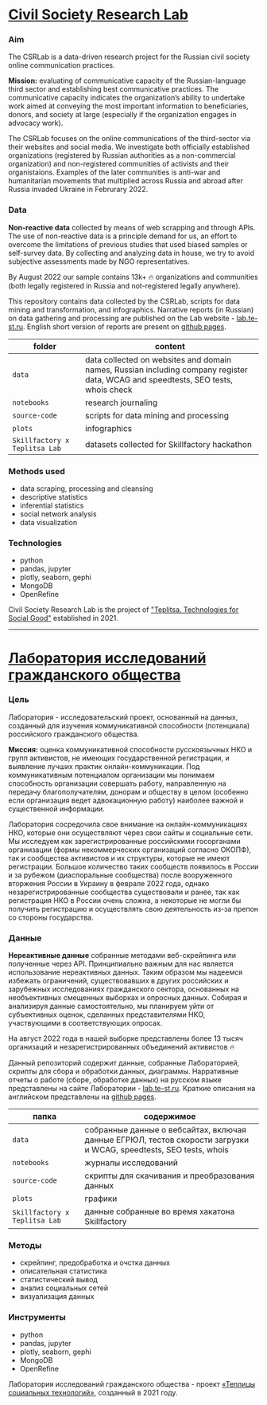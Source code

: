 # [Civil Society Research Lab](http://lab.te-st.ru/)

### Aim

The CSRLab is a data-driven research project for the Russian civil society online communication practices.

<b>Mission:</b> evaluating of communicative capacity of the Russian-language third sector and establishing best communicative practices. The communicative capacity indicates the organization’s ability to undertake work aimed at conveying the most important information to beneficiaries, donors, and society at large (especially if the organization engages in advocacy work).

The CSRLab focuses on the online communications of the third-sector via their websites and social media. We investigate both officially established organizations (registered by Russian authorities as a non-commercial organization) and non-registered communities of activists and their organistaions. Examples of the later communities is anti-war and humanitarian movements that multiplied across Russia and abroad after Russia invaded Ukraine in Februrary 2022.

### Data

<b>Non-reactive data</b> collected by means of web scrapping and through APIs. The use of non-reactive data is a principle demand for us, an effort to overcome the limitations of previous studies that used biased samples or self-survey data. By collecting and analyzing data in house, we try to avoid subjective assessments made by NGO representatives.

By August 2022 our sample contains 13k+ :fire: organizations and communities (both legally registered in Russia and not-registered legally anywhere).

This repository contains data collected by the CSRLab, scripts for data mining and transformation, and infographics. Narrative reports (in Russian) on data gathering and processing are published on the Lab website - [lab.te-st.ru](http://lab.te-st.ru/u). English short version of reports are present on [github pages](https://teplitsa.github.io/CSRLab/).

| folder  | content |
| ------------- | ------------- |
| `data` | data collected on websites and domain names, Russian including company register data, WCAG and speedtests, SEO tests, whois check  |
| `notebooks`  | research journaling  |
| `source-code`  | scripts for data mining and processing  |
| `plots`  | infographics  |
| `Skillfactory x Teplitsa Lab`  | datasets collected for Skillfactory hackathon |

### Methods used
- data scraping, processing and cleansing
- descriptive statistics
- inferential statistics
- social network analysis
- data visualization

### Technologies
- python
- pandas, jupyter
- plotly, seaborn, gephi
- MongoDB
- OpenRefine

Civil Society Research Lab is the project of ["Teplitsa. Technologies for Social Good"](https://te-st.ru/) established in 2021.

---------

# [Лаборатория исследований гражданского общества](http://lab.te-st.ru/)  

### Цель

Лаборатория - исследовательский проект, основанный на данных, созданный для изучения коммуникативной способности (потенциала) российского гражданского общества. 

<b>Миссия:</b> оценка коммуникативной способности русскоязычных НКО и групп активистов, не имеющих государственной регистрации, и выявление лучших практик онлайн-коммуникации. Под коммуникативным потенциалом организации мы понимаем способность организации совершать работу, направленную на передачу благополучателям, донорам и обществу в целом (особенно если организация ведет адвокационную работу) наиболее важной и существенной информации.

Лаборатория сосредочила свое внимание на онлайн-коммуникациях НКО, которые они осуществляют через свои сайты и социальные сети. Мы исследуем как зарегистрированные российскими госорганами организации (формы некоммерческих организаций согласно ОКОПФ), так и сообщества активистов и их структуры, которые не имеют регистрации. Большое количество таких сообществ появилось в России и за рубежом (диаспоральные сообщества) после вооруженного вторжения России в Украину в феврале 2022 года, однако незарегистрированные сообщества существовали и ранее, так как регистрация НКО в России очень сложна, а некоторые не могли бы получить регистрацию и осуществлять свою деятельность из-за препон со стороны государства.

### Данные

<b>Нереактивные данные</b> собранные методами веб-скрейпинга или полученные через API. Принципиально важным для нас является использование нереактивных данных. Таким образом мы надеемся избежать ограничений, существовавших в других российских и зарубежных исследованиях гражданского сектора, основанных на необъективных смещенных выборках и опросных данных. Собирая и анализируя данные самостоятельно, мы планируем уйти от субъективных оценок, сделанных представителями НКО, участвующими в соответствующих опросах.

На август 2022 года в нашей выборке представлены более 13 тысяч организаций и незарегистрированных объединений активистов :fire:

Данный репозиторий содержит данные, собранные Лабораторией, скрипты для сбора и обработки данных, диаграммы. Нарративные отчеты о работе (сборе, обработке данных) на русском языке представлены на сайте Лаборатории - [lab.te-st.ru](http://lab.te-st.ru/u). Краткие описания на английском представлены на [github pages](https://teplitsa.github.io/CSRLab/).

| папка  | содержимое |
| ------------- | ------------- |
| `data` | собранные данные о вебсайтах, включая данные ЕГРЮЛ, тестов скорости загрузки и WCAG, speedtests, SEO tests, whois  |
| `notebooks`  | журналы исследований  |
| `source-code`  | скрипты для скачивания и преобразования данных |
| `plots`  | графики  |
| `Skillfactory x Teplitsa Lab`  | данные собранные во время хакатона Skillfactory |

### Методы
- скрейпинг, предобработка и очстка данных
- описательная статистика
- статистический вывод
- анализ социальных сетей
- визуализация данных

### Инструменты
- python
- pandas, jupyter
- plotly, seaborn, gephi
- MongoDB
- OpenRefine

Лаборатория исследований гражданского общества - проект [«Теплицы социальных технологий»](https://te-st.ru/), созданный в 2021 году. 





